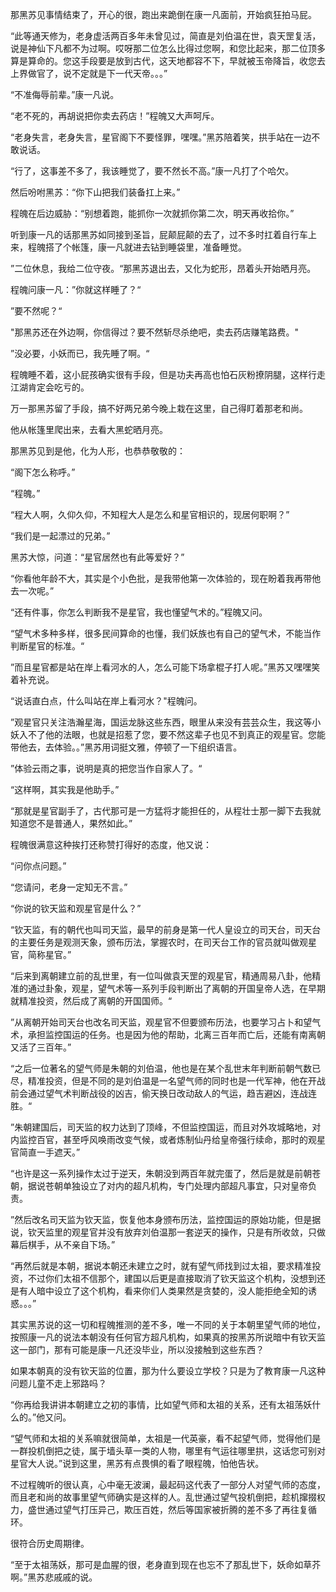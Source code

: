 那黑苏见事情结束了，开心的很，跑出来跪倒在康一凡面前，开始疯狂拍马屁。

“此等通天修为，老身虚活两百多年未曾见过，简直是刘伯温在世，袁天罡复活，说是神仙下凡都不为过啊。哎呀那二位怎么比得过您啊，和您比起来，那二位顶多算是算命的。您这手段要是放到古代，这天地都容不下，早就被玉帝降旨，收您去上界做官了，说不定就是下一代天帝。。。”

“不准侮辱前辈。”康一凡说。

“老不死的，再胡说把你卖去药店！”程魄又大声呵斥。

“老身失言，老身失言，星官阁下不要怪罪，嘿嘿。”黑苏陪着笑，拱手站在一边不敢说话。

“行了，这事差不多了，我该睡觉了，要不然长不高。”康一凡打了个哈欠。

然后吩咐黑苏：“你下山把我们装备扛上来。”

程魄在后边威胁：“别想着跑，能抓你一次就抓你第二次，明天再收拾你。”

听到康一凡的话那黑苏如同接到圣旨，屁颠屁颠的去了，过不多时扛着自行车上来，程魄搭了个帐篷，康一凡就进去钻到睡袋里，准备睡觉。

”二位休息，我给二位守夜。“那黑苏退出去，又化为蛇形，昂着头开始晒月亮。

程魄问康一凡：”你就这样睡了？“

”要不然呢？“

"那黑苏还在外边啊，你信得过？要不然斩尽杀绝吧，卖去药店赚笔路费。"

”没必要，小妖而已，我先睡了啊。“

程魄睡不着，这小屁孩确实很有手段，但是功夫再高也怕石灰粉撩阴腿，这样行走江湖肯定会吃亏的。

万一那黑苏留了手段，搞不好两兄弟今晚上栽在这里，自己得盯着那老和尚。

他从帐篷里爬出来，去看大黑蛇晒月亮。

那黑苏见到是他，化为人形，也恭恭敬敬的：

“阁下怎么称呼。”

“程魄。”

“程大人啊，久仰久仰，不知程大人是怎么和星官相识的，现居何职啊？”

“我们是一起漂过的兄弟。”

黑苏大惊，问道：“星官居然也有此等爱好？”

“你看他年龄不大，其实是个小色批，是我带他第一次体验的，现在盼着我再带他去一次呢。”

“还有件事，你怎么判断我不是星官，我也懂望气术的。”程魄又问。

“望气术多种多样，很多民间算命的也懂，我们妖族也有自己的望气术，不能当作判断星官的标准。“

”而且星官都是站在岸上看河水的人，怎么可能下场拿棍子打人呢。”黑苏又嘿嘿笑着补充说。

“说话直白点，什么叫站在岸上看河水？"程魄问。

”观星官只关注浩瀚星海，国运龙脉这些东西，眼里从来没有芸芸众生，我这等小妖入不了他的法眼，也就是招惹了您，要不然这辈子也见不到真正的观星官。您能带他去，去体验。。”黑苏用词挺文雅，停顿了一下组织语言。

”体验云雨之事，说明是真的把您当作自家人了。“

“这样啊，其实我是他助手。”

“那就是星官副手了，古代那可是一方猛将才能担任的，从程壮士那一脚下去我就知道您不是普通人，果然如此。”

程魄很满意这种挨打还称赞打得好的态度，他又说：

“问你点问题。”

“您请问，老身一定知无不言。”

“你说的钦天监和观星官是什么？”

“钦天监，有的朝代也叫司天监，最早的前身是第一代人皇设立的司天台，司天台的主要任务是观测天象，颁布历法，掌握农时，在司天台工作的官员就叫做观星官，简称星官。”

“后来到离朝建立前的乱世里，有一位叫做袁天罡的观星官，精通周易八卦，他精准的通过卦象，观星，望气术等一系列手段判断出了离朝的开国皇帝人选，在早期就精准投资，然后成了离朝的开国国师。“

”从离朝开始司天台也改名司天监，观星官不但要颁布历法，也要学习占卜和望气术，承担监控国运的任务。也是因为他的帮助，北离三百年而亡后，还能有南离朝又活了三百年。”

“之后一位著名的望气师是朱朝的刘伯温，他也是在某个乱世末年判断前朝气数已尽，精准投资，但是不同的是刘伯温是一名望气师的同时也是一代军神，他在开战前会通过望气术判断战役的凶吉，偷天换日改动敌人的气运，趋吉避凶，连战连胜。“

”朱朝建国后，司天监的权力达到了顶峰，不但监控国运，而且对外攻城略地，对内监控百官，甚至呼风唤雨改变气候，或者炼制仙丹给皇帝强行续命，那时的观星官简直一手遮天。”

“也许是这一系列操作太过于逆天，朱朝没到两百年就完蛋了，然后是就是前朝苍朝，据说苍朝单独设立了对内的超凡机构，专门处理内部超凡事宜，只对皇帝负责。

”然后改名司天监为钦天监，恢复他本身颁布历法，监控国运的原始功能，但是据说，钦天监里的观星官并没有放弃刘伯温那一套逆天的操作，只是有所收敛，只做幕后棋手，从不亲自下场。”

“再然后就是本朝，据说本朝还未建立之时，就有望气师找到过太祖，要求精准投资，不过你们太祖不信那个，建国以后更是直接取消了钦天监这个机构，没想到还是有人暗中设立了这个机构，看来你们人类果然是贪婪的，没人能拒绝全知的诱惑。。。”

其实黑苏说的这一切和程魄推测的差不多，唯一不同的关于本朝里望气师的地位，按照康一凡的说法本朝没有任何官方超凡机构，如果真的按黑苏所说暗中有钦天监这一部门，那有可能是康一凡还没毕业，所以没接触到这些东西？

如果本朝真的没有钦天监的位置，那为什么要设立学校？只是为了教育康一凡这种问题儿童不走上邪路吗？

“你再给我讲讲本朝建立之初的事情，比如望气师和太祖的关系，还有太祖荡妖什么的。”他又问。

“望气师和太祖的关系嘛就很简单，太祖是一代英豪，看不起望气师，觉得他们是一群投机倒把之徒，属于墙头草一类的人物，哪里有气运往哪里拱，这话您可别对星官大人说。”说到这里，黑苏有点畏惧的看了眼程魄，怕他告状。

不过程魄听的很认真，心中毫无波澜，最起码这代表了一部分人对望气师的态度，而且老和尚的故事里望气师确实是这样的人。乱世通过望气投机倒把，趁机撺掇权力，盛世通过望气打压异己，欺压百姓，然后等国家被折腾的差不多了再往复循环。

很符合历史周期律。

“至于太祖荡妖，那可是血腥的很，老身直到现在也忘不了那乱世下，妖命如草芥啊。”黑苏悲戚戚的说。

